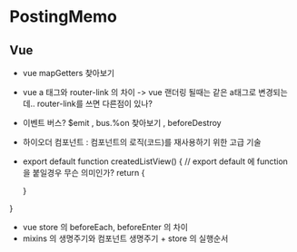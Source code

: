 # PostingMemo

## Vue 
- vue mapGetters 찾아보기 
- vue a 태그와 router-link 의 차이 -> vue 랜더링 될때는 같은 a태그로 변경되는데.. router-link를 쓰면 다른점이 있나?
- 이벤트 버스? $emit , bus.%on 찾아보기 , beforeDestroy 
- 하이오더 컴포넌트 : 컴포넌트의 로직(코드)를 재사용하기 위한 고급 기술 
- export default function createdListView() { // export default 에 function 을 붙일경우 무슨 의미인가? 
  return {
  
  
  }

}

- vue store 의 beforeEach, beforeEnter 의 차이 
- mixins 의 생명주기와 컴포넌트 생명주기 + store 의 실행순서 

